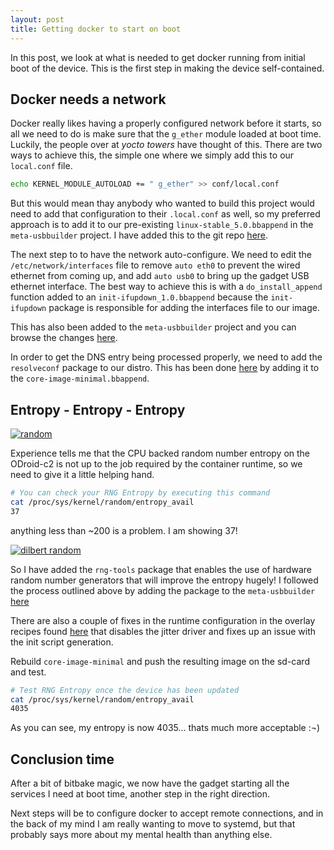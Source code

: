 ```yaml
---
layout: post
title: Getting docker to start on boot
---
```


In this post, we look at what is needed to get docker running from initial boot of the device.  This is the first step in making the device self-contained.

## Docker needs a network

Docker really likes having a properly configured network before it starts, so all we need to do is make sure that the ```g_ether``` module loaded at boot time.  Luckily, the people over at _yocto towers_ have thought of this.  There are two ways to achieve this, the simple one where we simply add this to our ```local.conf``` file.

```bash
echo KERNEL_MODULE_AUTOLOAD += " g_ether" >> conf/local.conf
```

But this would mean thay anybody who wanted to build this project would need to add that configuration to their ```.local.conf``` as well, so my preferred approach is to add it to our pre-existing ```linux-stable_5.0.bbappend``` in the ```meta-usbbuilder``` project.  I have added this to the git repo [here](https://github.com/m5p3nc3r/meta-usbbuilder/blob/78c51a0177c07db8b9c6b4616038010940b0d880/recipes-kernel/linux/linux-stable_5.0.bbappend#L9).

The next step to to have the network auto-configure.  We need to edit the ```/etc/network/interfaces``` file to remove ```auto eth0``` to prevent the wired ethernet from coming up, and add ```auto usb0``` to bring up the gadget USB ethernet interface.  The best way to achieve this is with a ```do_install_append``` function added to an ```init-ifupdown_1.0.bbappend``` because the ```init-ifupdown``` package is responsible for adding the interfaces file to our image.

This has also been added to the ```meta-usbbuilder``` project and you can browse the changes [here](https://github.com/m5p3nc3r/meta-usbbuilder/tree/master/recipes-core/init-ifupdown).

In order to get the DNS entry being processed properly, we need to add the ```resolveconf``` package to our distro.  This has been done [here](https://github.com/m5p3nc3r/meta-usbbuilder/blob/d0edf0cc8bd9e876b92099faf59d84140d9535c9/recipes-core/core-image/core-image-minimal.bbappend#L3) by adding it to the ```core-image-minimal.bbappend```.

## Entropy - Entropy - Entropy

[![random](https://imgs.xkcd.com/comics/random_number.png)](https://xkcd.com/221/)

Experience tells me that the CPU backed random number entropy on the ODroid-c2 is not up to the job required by the container runtime, so we need to give it a little helping hand.  

```bash
# You can check your RNG Entropy by executing this command
cat /proc/sys/kernel/random/entropy_avail
37
```

anything less than ~200 is a problem.  I am showing 37!

[![dilbert random](https://assets.amuniversal.com/321a39e06d6401301d80001dd8b71c47)](https://dilbert.com/strip/2001-10-25)

So I have added the ```rng-tools``` package that enables the use of hardware random number generators that will improve the entropy hugely!  I followed the process outlined above by adding the package to the ```meta-usbbuilder``` [here](https://github.com/m5p3nc3r/meta-usbbuilder/blob/d0edf0cc8bd9e876b92099faf59d84140d9535c9/recipes-core/core-image/core-image-minimal.bbappend#L3)

There are also a couple of fixes in the runtime configuration in the overlay recipes found [here](https://github.com/m5p3nc3r/meta-usbbuilder/tree/master/recipes-support/rng-tools) that disables the jitter driver and fixes up an issue with the init script generation.

Rebuild ```core-image-minimal``` and push the resulting image on the sd-card and test.

```bash
# Test RNG Entropy once the device has been updated
cat /proc/sys/kernel/random/entropy_avail
4035
```

As you can see, my entropy is now 4035...  thats much more acceptable :¬)

## Conclusion time

After a bit of bitbake magic, we now have the gadget starting all the services I need at boot time, another step in the right direction.

Next steps will be to configure docker to accept remote connections, and in the back of my mind I am really wanting to move to systemd, but that probably says more about my mental health than anything else.
